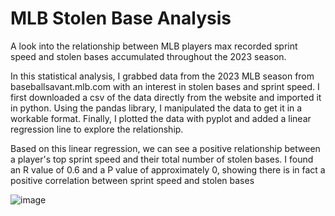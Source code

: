 # MLB Stolen Base Analysis
A look into the relationship between MLB players max recorded sprint speed and stolen bases accumulated throughout the 2023 season.

In this statistical analysis, I grabbed data from the 2023 MLB season from baseballsavant.mlb.com with an interest in stolen bases and sprint speed. I first downloaded a csv of the data directly from the website and imported it in python. Using the pandas library, I manipulated the data to get it in a workable format. Finally, I plotted the data with pyplot and added a linear regression line to explore the relationship.

Based on this linear regression, we can see a positive relationship between a player's top sprint speed and their total number of stolen bases. I found an R value of 0.6 and a P value of approximately 0, showing there is in fact a positive correlation between sprint speed and stolen bases

![image](https://github.com/dschondo/mlb_sb_analysis/assets/97190481/754d1c69-2572-43cd-92c2-3586b31a975c)

